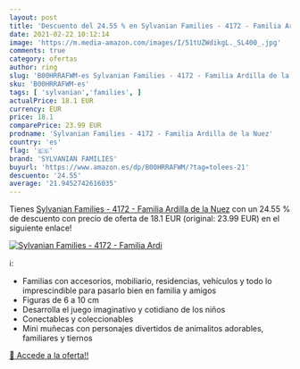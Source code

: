 ```yaml
---
layout: post
title: 'Descuento del 24.55 % en Sylvanian Families - 4172 - Familia Ardi'
date: 2021-02-22 10:12:14
image: 'https://m.media-amazon.com/images/I/51tUZWdikgL._SL400_.jpg'
comments: true
category: ofertas
author: ring
slug: 'B00HRRAFWM-es Sylvanian Families - 4172 - Familia Ardilla de la Nuez'
sku: 'B00HRRAFWM-es'
tags: [ 'sylvanian','families', ]
actualPrice: 18.1 EUR
currency: EUR
price: 18.1
comparePrice: 23.99 EUR
prodname: 'Sylvanian Families - 4172 - Familia Ardilla de la Nuez'
country: 'es'
flag: '🇪🇸'
brand: 'SYLVANIAN FAMILIES'
buyurl: 'https://www.amazon.es/dp/B00HRRAFWM/?tag=tolees-21'
descuento: '24.55'
average: '21.9452742616035'
---
```


Tienes [Sylvanian Families - 4172 - Familia Ardilla de la Nuez](https://www.amazon.es/dp/B00HRRAFWM/?tag=tolees-21) con un 24.55 % de descuento con precio de oferta de 18.1 EUR (original: 23.99 EUR) en el siguiente enlace!

[![Sylvanian Families - 4172 - Familia Ardi](https://m.media-amazon.com/images/I/51tUZWdikgL._SL400_.jpg)](https://www.amazon.es/dp/B00HRRAFWM/?tag=tolees-21)

ℹ️:

- Familias con accesorios, mobiliario, residencias, vehículos y todo lo imprescindible para pasarlo bien en familia y amigos
- Figuras de 6 a 10 cm
- Desarrolla el juego imaginativo y cotidiano de los niños
- Conectables y coleccionables
- Mini muñecas con personajes divertidos de animalitos adorables, familiares y tiernos

[🛒 Accede a la oferta!!](https://www.amazon.es/dp/B00HRRAFWM/?tag=tolees-21)
